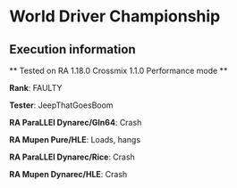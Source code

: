 # World Driver Championship 

## Execution information


** Tested on RA 1.18.0 Crossmix 1.1.0 Performance mode **


**Rank**: FAULTY


**Tester**: JeepThatGoesBoom



**RA ParaLLEl Dynarec/Gln64**: Crash


**RA Mupen Pure/HLE**: Loads, hangs


**RA ParaLLEl Dynarec/Rice**: Crash


**RA Mupen Dynarec/HLE**: Crash